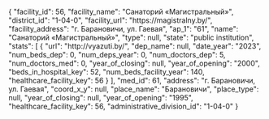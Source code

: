 {
    "facility_id": 56,
    "facility_name": "Санаторий «Магистральный»",
    "district_id": "1-04-0",
    "facility_url": "https:\/\/magistralny.by\/",
    "facility_address": "г. Барановичи, ул. Гаевая",
    "ap_1": "61",
    "name": "Санаторий «Магистральный»",
    "type": null,
    "state": "public institution",
    "stats": [
        {
            "url": "http:\/\/vyazuti.by\/",
            "dep_name": null,
            "date_year": "2023",
            "num_beds_dep": 0,
            "num_deps_year": 0,
            "num_doctors_dep": 5,
            "num_doctors_med": 0,
            "year_of_closing": null,
            "year_of_opening": "2000",
            "beds_in_hospital_key": 52,
            "num_beds_facility_year": 140,
            "healthcare_facility_key": 56
        }
    ],
    "med_id": 61,
    "address": "г. Барановичи, ул. Гаевая",
    "coord_x_y": null,
    "place_name": "Барановичи",
    "place_type": null,
    "year_of_closing": null,
    "year_of_opening": "1995",
    "healthcare_facility_key": 56,
    "administrative_division_id": "1-04-0"
}